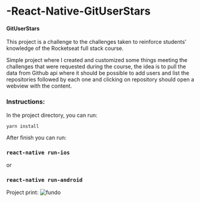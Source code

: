 # -React-Native-GitUserStars

#### GitUserStars

This project is a challenge to the challenges taken to reinforce students' knowledge of the Rocketseat full stack course.

Simple project where I created and customized some things meeting the challenges that were requested during the course, the idea is to pull the data from Github api where it should be possible to add users and list the repositories followed by each one and clicking on repository should open a webview with the content.

### Instructions:

In the project directory, you can run:

`yarn install`

After finish you can run:

### `react-native run-ios`
or
### `react-native run-android`

Project print:
![fundo](https://user-images.githubusercontent.com/47576846/64380306-19572200-d007-11e9-8f8d-249e253063b2.png)
